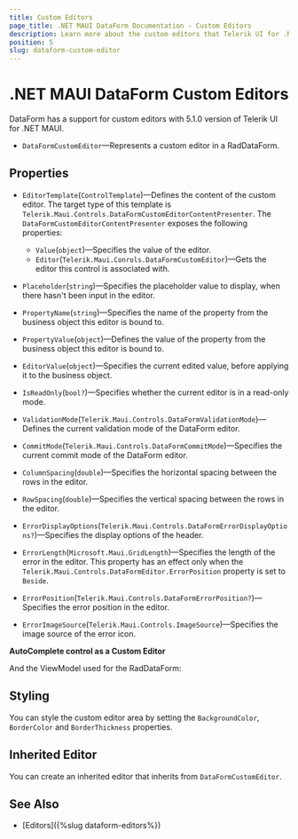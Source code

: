 ```yaml
---
title: Custom Editors
page_title: .NET MAUI DataForm Documentation - Custom Editors
description: Learn more about the custom editors that Telerik UI for .NET MAUI DataForm control provides.
position: 5
slug: dataform-custom-editor
---
```


# .NET MAUI DataForm Custom Editors

DataForm has a support for custom editors with 5.1.0 version of Telerik UI for .NET MAUI.

* `DataFormCustomEditor`&mdash;Represents a custom editor in a RadDataForm.

## Properties

* `EditorTemplate`(`ControlTemplate`)&mdash;Defines the content of the custom editor. The target type of this template is `Telerik.Maui.Controls.DataFormCustomEditorContentPresenter`. The `DataFormCustomEditorContentPresenter` exposes the following properties:

	* `Value`(`object`)&mdash;Specifies the value of the editor.
	* `Editor`(`Telerik.Maui.Conrols.DataFormCustomEditor`)&mdash;Gets the editor this control is associated with.

* `Placeholder`(`string`)&mdash;Specifies the placeholder value to display, when there hasn't been input in the editor.
* `PropertyName`(`string`)&mdash;Specifies the name of the property from the business object this editor is bound to.
* `PropertyValue`(`object`)&mdash;Defines the value of the property from the business object this editor is bound to.
* `EditorValue`(`object`)&mdash;Specifies the current edited value, before applying it to the business object.
* `IsReadOnly`(`bool?`)&mdash;Specifies whether the current editor is in a read-only mode.
* `ValidationMode`(`Telerik.Maui.Controls.DataFormValidationMode`)&mdash;Defines the current validation mode of the DataForm editor.
* `CommitMode`(`Telerik.Maui.Controls.DataFormCommitMode`)&mdash;Specifies the current commit mode of the DataForm editor.
* `ColumnSpacing`(`double`)&mdash;Specifies the horizontal spacing between the rows in the editor.
* `RowSpacing`(`double`)&mdash;Specifies the vertical spacing between the rows in the editor.
* `ErrorDisplayOptions`(`Telerik.Maui.Controls.DataFormErrorDisplayOptions?`)&mdash;Specifies the display options of the header.
* `ErrorLength`(`Microsoft.Maui.GridLength`)&mdash;Specifies the length of the error in the editor. This property has an effect only when the `Telerik.Maui.Controls.DataFormEditor.ErrorPosition` property is set to `Beside`.
* `ErrorPosition`(`Telerik.Maui.Controls.DataFormErrorPosition?`)&mdash;Specifies the error position in the editor.
* `ErrorImageSource`(`Telerik.Maui.Controls.ImageSource`)&mdash;Specifies the image source of the error icon.

**AutoComplete control as a Custom Editor**

<snippet id='dataform-custom-editor'/>

And the ViewModel used for the RadDataForm:

<snippet id='dataform-custom-editor-viewmodel'/>

## Styling 

You can style the custom editor area by setting the `BackgroundColor`, `BorderColor` and `BorderThickness` properties.

## Inherited Editor

You can create an inherited editor that inherits from `DataFormCustomEditor`.

## See Also

- [Editors]({%slug dataform-editors%})